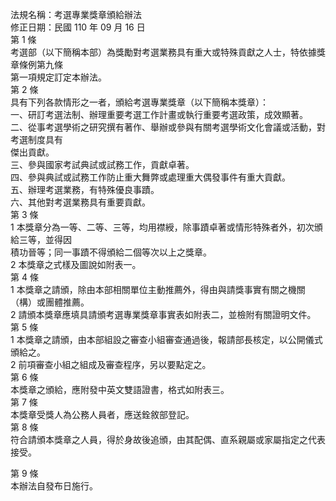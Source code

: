 法規名稱：考選專業獎章頒給辦法  
修正日期：民國 110 年 09 月 16 日  
第 1 條  
考選部（以下簡稱本部）為獎勵對考選業務具有重大或特殊貢獻之人士，特依據獎章條例第九條  
第一項規定訂定本辦法。  
第 2 條  
具有下列各款情形之一者，頒給考選專業獎章（以下簡稱本獎章）：  
一、研訂考選法制、辦理重要考選工作計畫或執行重要考選政策，成效顯著。  
二、從事考選學術之研究撰有著作、舉辦或參與有關考選學術文化會議或活動，對考選制度具有  
傑出貢獻。  
三、參與國家考試典試或試務工作，貢獻卓著。  
四、參與典試或試務工作防止重大舞弊或處理重大偶發事件有重大貢獻。  
五、辦理考選業務，有特殊優良事蹟。  
六、其他對考選業務具有重要貢獻。  
第 3 條  
1 本獎章分為一等、二等、三等，均用襟綬，除事蹟卓著或情形特殊者外，初次頒給三等，並得因  
積功晉等；同一事蹟不得頒給二個等次以上之獎章。  
2 本獎章之式樣及圖說如附表一。  
第 4 條  
1 本獎章之請頒，除由本部相關單位主動推薦外，得由與請獎事實有關之機關（構）或團體推薦。  
2 請頒本獎章應填具請頒考選專業獎章事實表如附表二，並檢附有關證明文件。  
第 5 條  
1 本獎章之請頒，由本部組設之審查小組審查通過後，報請部長核定，以公開儀式頒給之。  
2 前項審查小組之組成及審查程序，另以要點定之。  
第 6 條  
本獎章之頒給，應附發中英文雙語證書，格式如附表三。  
第 7 條  
本獎章受獎人為公務人員者，應送銓敘部登記。  
第 8 條  
符合請頒本獎章之人員，得於身故後追頒，由其配偶、直系親屬或家屬指定之代表接受。  


第 9 條  
本辦法自發布日施行。  


